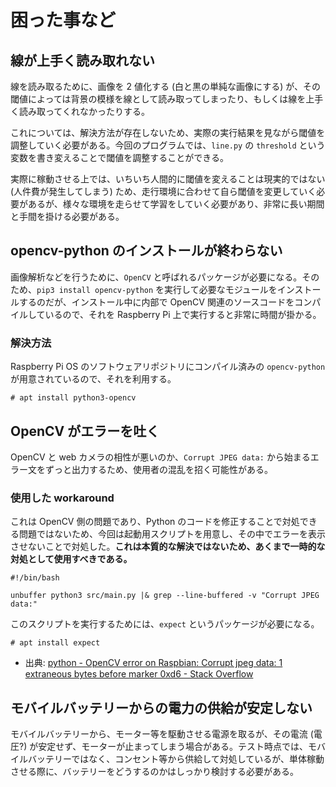# 困った事など

## 線が上手く読み取れない

線を読み取るために、画像を 2 値化する (白と黒の単純な画像にする) が、その閾値によっては背景の模様を線として読み取ってしまったり、もしくは線を上手く読み取ってくれなかったりする。

これについては、解決方法が存在しないため、実際の実行結果を見ながら閾値を調整していく必要がある。今回のプログラムでは、`line.py` の `threshold` という変数を書き変えることで閾値を調整することができる。

実際に稼動させる上では、いちいち人間的に閾値を変えることは現実的ではない (人件費が発生してしまう) ため、走行環境に合わせて自ら閾値を変更していく必要があるが、様々な環境を走らせて学習をしていく必要があり、非常に長い期間と手間を掛ける必要がある。

## opencv-python のインストールが終わらない

画像解析などを行うために、`OpenCV` と呼ばれるパッケージが必要になる。そのため、`pip3 install opencv-python` を実行して必要なモジュールをインストールするのだが、インストール中に内部で OpenCV 関連のソースコードをコンパイルしているので、それを Raspberry Pi 上で実行すると非常に時間が掛かる。

### 解決方法

Raspberry Pi OS のソフトウェアリポジトリにコンパイル済みの `opencv-python` が用意されているので、それを利用する。

```
# apt install python3-opencv
```

## OpenCV がエラーを吐く

OpenCV と web カメラの相性が悪いのか、`Corrupt JPEG data:` から始まるエラー文をずっと出力するため、使用者の混乱を招く可能性がある。

### 使用した workaround

これは OpenCV 側の問題であり、Python のコードを修正することで対処できる問題ではないため、今回は起動用スクリプトを用意し、その中でエラーを表示させないことで対処した。**これは本質的な解決ではないため、あくまで一時的な対処として使用すべきである。**

```
#!/bin/bash

unbuffer python3 src/main.py |& grep --line-buffered -v "Corrupt JPEG data:"
```

このスクリプトを実行するためには、`expect` というパッケージが必要になる。

```
# apt install expect
```

-   出典: [python - OpenCV error on Raspbian: Corrupt jpeg data: 1 extraneous bytes before marker 0xd6 - Stack Overflow](https://stackoverflow.com/questions/42931346/)

## モバイルバッテリーからの電力の供給が安定しない

モバイルバッテリーから、モーター等を駆動させる電源を取るが、その電流 (電圧?) が安定せず、モーターが止まってしまう場合がある。テスト時点では、モバイルバッテリーではなく、コンセント等から供給して対処しているが、単体稼動させる際に、バッテリーをどうするのかはしっかり検討する必要がある。